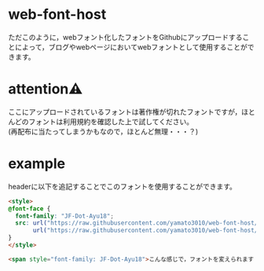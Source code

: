 # web-font-host
ただこのように，webフォント化したフォントをGithubにアップロードすることによって，ブログやwebページにおいてwebフォントとして使用することができます。  

# attention⚠️
ここにアップロードされているフォントは著作権が切れたフォントですが，ほとんどのフォントは利用規約を確認した上で試してください。  
(再配布に当たってしまうかもなので，ほとんど無理・・・？)

# example
headerに以下を追記することでこのフォントを使用することができます。
```html
<style>
@font-face {
  font-family: "JF-Dot-Ayu18";
  src: url("https://raw.githubusercontent.com/yamato3010/web-font-host/master/test.woff2") format('woff2'),
       url("https://raw.githubusercontent.com/yamato3010/web-font-host/master/test.woff")  format('woff');
}
</style>
```


```html
<span style="font-family: JF-Dot-Ayu18">こんな感じで，フォントを変えられます！</span>
```

